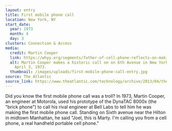 ```yaml
---
layout: entry
title: First mobile phone call
location: New York, NY
start_date:
  year: 1973
  month: 4
  day: 3
clusters: Connection & Access
media:
  credit: Martin Cooper
  link: https://whyy.org/segments/father-of-cell-phone-reflects-on-making-first-call-and-history-50-years-ago/
  alt: Martin Cooper makes a historic call on on 6th Avenue in New York City,
    April 3, 1973.
  thumbnail: /images/uploads/first-mobile-phone-call-entry.jpg
source: The Atlantic
source_link: https://www.theatlantic.com/technology/archive/2013/04/the-first-mobile-phone-call-was-made-40-years-ago-today/274611/
---
```

Did you know the first mobile phone call was a troll? In 1973, Martin Cooper, an engineer at Motorola, used his prototype of the DynaTAC 8000x (the "brick phone") to call his rival engineer at Bell Labs to tell him he was making the first mobile phone call. Standing on Sixth avenue near the Hilton in midtown Manhattan, he said "Joel, this is Marty. I'm calling you from a cell phone, a real handheld portable cell phone."